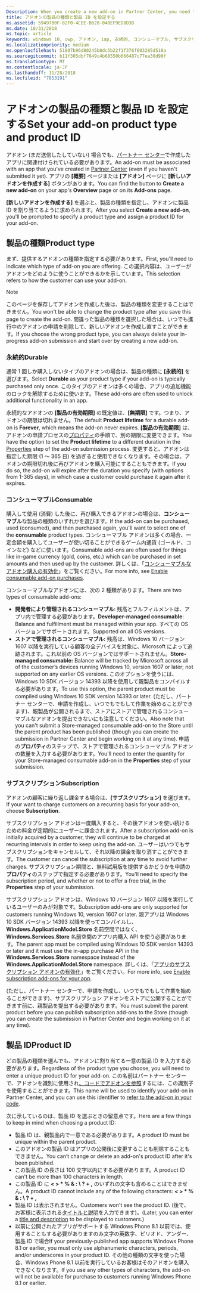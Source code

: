 ```yaml
---
Description: When you create a new add-on in Partner Center, you need to specify a product type and assign it a product ID.
title: アドオンの製品の種類と製品 ID を設定する
ms.assetid: 59497B0F-82F0-4CEE-B628-040EF9ED8D3D
ms.date: 10/31/2018
ms.topic: article
keywords: windows 10, uwp, アドオン, iap, 永続的, コンシューマブル, サブスクリプション, 製品の種類, 製品 id, アプリ内購入, アプリ内製品
ms.localizationpriority: medium
ms.openlocfilehash: 51807b96d80245b8dc5b22f1f376f603285d518a
ms.sourcegitcommit: b11f305dbf7649c4b68550b666487c77ea30d98f
ms.translationtype: MT
ms.contentlocale: ja-JP
ms.lasthandoff: 11/28/2018
ms.locfileid: "7853191"
---
```

# <a name="set-your-add-on-product-type-and-product-id"></a><span data-ttu-id="0bca5-103">アドオンの製品の種類と製品 ID を設定する</span><span class="sxs-lookup"><span data-stu-id="0bca5-103">Set your add-on product type and product ID</span></span>

<span data-ttu-id="0bca5-104">アドオン (まだ送信したしていない) 場合でも、[パートナー センター](https://partner.microsoft.com/dashboard)で作成したアプリに関連付けられている必要があります。</span><span class="sxs-lookup"><span data-stu-id="0bca5-104">An add-on must be associated with an app that you've created in [Partner Center](https://partner.microsoft.com/dashboard) (even if you haven't submitted it yet).</span></span> <span data-ttu-id="0bca5-105">アプリの **[概要]** ページまたは **[アドオン]** ページに **[新しいアドオンを作成する]** ボタンがあります。</span><span class="sxs-lookup"><span data-stu-id="0bca5-105">You can find the button to **Create a new add-on** on your app's **Overview** page or on its **Add-ons** page.</span></span>

<span data-ttu-id="0bca5-106">**[新しいアドオンを作成する]** を選ぶと、製品の種類を指定し、アドオンに製品 ID を割り当てるように求められます。</span><span class="sxs-lookup"><span data-stu-id="0bca5-106">After you select **Create a new add-on**, you'll be prompted to specify a product type and assign a product ID for your add-on.</span></span>

## <a name="product-type"></a><span data-ttu-id="0bca5-107">製品の種類</span><span class="sxs-lookup"><span data-stu-id="0bca5-107">Product type</span></span>

<span data-ttu-id="0bca5-108">まず、提供するアドオンの種類を指定する必要があります。</span><span class="sxs-lookup"><span data-stu-id="0bca5-108">First, you'll need to indicate which type of add-on you are offering.</span></span> <span data-ttu-id="0bca5-109">この選択内容は、ユーザーがアドオンをどのように使うことができるかを示しています。</span><span class="sxs-lookup"><span data-stu-id="0bca5-109">This selection refers to how the customer can use your add-on.</span></span>

> [!NOTE]
> <span data-ttu-id="0bca5-110">このページを保存してアドオンを作成した後は、製品の種類を変更することはできません。</span><span class="sxs-lookup"><span data-stu-id="0bca5-110">You won't be able to change the product type after you save this page to create the add-on.</span></span> <span data-ttu-id="0bca5-111">間違った製品の種類を選択した場合は、いつでも進行中のアドオンの申請を削除して、新しいアドオンを作成し直すことができます。</span><span class="sxs-lookup"><span data-stu-id="0bca5-111">If you choose the wrong product type, you can always delete your in-progress add-on submission and start over by creating a new add-on.</span></span>

<span id="durable" />

### <a name="durable"></a><span data-ttu-id="0bca5-112">永続的</span><span class="sxs-lookup"><span data-stu-id="0bca5-112">Durable</span></span>

<span data-ttu-id="0bca5-113">通常 1 回しか購入しないタイプのアドオンの場合は、製品の種類に **[永続的]** を選びます。</span><span class="sxs-lookup"><span data-stu-id="0bca5-113">Select **Durable** as your product type if your add-on is typically purchased only once.</span></span> <span data-ttu-id="0bca5-114">このタイプのアドオンは多くの場合、アプリの追加機能のロックを解除するために使います。</span><span class="sxs-lookup"><span data-stu-id="0bca5-114">These add-ons are often used to unlock additional functionality in an app.</span></span>

<span data-ttu-id="0bca5-115">永続的なアドオンの **[製品の有効期限]** の既定値は、**[無期限]** です。つまり、アドオンの期限は切れません。</span><span class="sxs-lookup"><span data-stu-id="0bca5-115">The default **Product lifetime** for a durable add-on is **Forever**, which means the add-on never expires.</span></span> <span data-ttu-id="0bca5-116">**[製品の有効期限]** は、アドオンの申請プロセスの[プロパティ](enter-add-on-properties.md)の手順で、別の期限に変更できます。</span><span class="sxs-lookup"><span data-stu-id="0bca5-116">You have the option to set the **Product lifetime** to a different duration in the [Properties](enter-add-on-properties.md) step of the add-on submission process.</span></span> <span data-ttu-id="0bca5-117">変更すると、アドオンは指定した期限 (1 ～ 365 日) を過ぎると使用できなくなります。その場合は、アドオンの期限切れ後に再びアドオンを購入可能にすることもできます。</span><span class="sxs-lookup"><span data-stu-id="0bca5-117">If you do so, the add-on will expire after the duration you specify (with options from 1-365 days), in which case a customer could purchase it again after it expires.</span></span>

### <a name="consumable"></a><span data-ttu-id="0bca5-118">コンシューマブル</span><span class="sxs-lookup"><span data-stu-id="0bca5-118">Consumable</span></span>

<span data-ttu-id="0bca5-119">購入して使用 (消費) した後に、再び購入できるアドオンの場合は、**コンシューマブル**な製品の種類のいずれかを選びます。</span><span class="sxs-lookup"><span data-stu-id="0bca5-119">If the add-on can be purchased, used (consumed), and then purchased again, you'll want to select one of the **consumable** product types.</span></span> <span data-ttu-id="0bca5-120">コンシューマブル アドオンは多くの場合、一定金額を購入してユーザーが使い切ることができるゲーム内通貨 (ゴールド、コインなど) などに使います。</span><span class="sxs-lookup"><span data-stu-id="0bca5-120">Consumable add-ons are often used for things like in-game currency (gold, coins, etc.) which can be purchased in set amounts and then used up by the customer.</span></span> <span data-ttu-id="0bca5-121">詳しくは、「[コンシューマブルなアドオン購入の有効化](../monetize/enable-consumable-add-on-purchases.md)」をご覧ください。</span><span class="sxs-lookup"><span data-stu-id="0bca5-121">For more info, see [Enable consumable add-on purchases](../monetize/enable-consumable-add-on-purchases.md).</span></span>

<span data-ttu-id="0bca5-122">コンシューマブルなアドオンには、次の 2 種類があります。</span><span class="sxs-lookup"><span data-stu-id="0bca5-122">There are two types of consumable add-ons:</span></span>
- <span data-ttu-id="0bca5-123">**開発者により管理されるコンシューマブル**: 残高とフルフィルメントは、アプリ内で管理する必要があります。</span><span class="sxs-lookup"><span data-stu-id="0bca5-123">**Developer-managed consumable**: Balance and fulfillment must be managed within your app.</span></span> <span data-ttu-id="0bca5-124">すべての OS バージョンでサポートされます。</span><span class="sxs-lookup"><span data-stu-id="0bca5-124">Supported on all OS versions.</span></span>
- <span data-ttu-id="0bca5-125">**ストアで管理されるコンシューマブル:** 残高は、Windows 10 バージョン 1607 以降を実行している顧客の全デバイスを対象に、Microsoft によって追跡されます。これ以前の OS バージョンではサポートされません。</span><span class="sxs-lookup"><span data-stu-id="0bca5-125">**Store-managed consumable:** Balance will be tracked by Microsoft across all of the customer’s devices running Windows 10, version 1607 or later; not supported on any earlier OS versions.</span></span> <span data-ttu-id="0bca5-126">このオプションを使うには、Windows 10 SDK バージョン 14393 以降を使用して親製品をコンパイルする必要があります。</span><span class="sxs-lookup"><span data-stu-id="0bca5-126">To use this option, the parent product must be compiled using Windows 10 SDK version 14393 or later.</span></span> <span data-ttu-id="0bca5-127">(ただし、パートナー センターで、申請を作成し、いつでもでもして作業を始めることができます)、親製品が公開されるまで、ストアにストアで管理されるコンシューマブルなアドオンを提出できないにも注意してください。</span><span class="sxs-lookup"><span data-stu-id="0bca5-127">Also note that you can't submit a Store-managed consumable add-on to the Store until the parent product has been published (though you can create the submission in Partner Center and begin working on it at any time).</span></span> <span data-ttu-id="0bca5-128">申請の**プロパティ**のステップで、ストアで管理されるコンシューマブル アドオンの数量を入力する必要があります。</span><span class="sxs-lookup"><span data-stu-id="0bca5-128">You'll need to enter the quantity for your Store-managed consumable add-on in the **Properties** step of your submission.</span></span>

### <a name="subscription"></a><span data-ttu-id="0bca5-129">サブスクリプション</span><span class="sxs-lookup"><span data-stu-id="0bca5-129">Subscription</span></span>

<span data-ttu-id="0bca5-130">アドオンの顧客に繰り返し課金する場合は、**[サブスクリプション]** を選びます。</span><span class="sxs-lookup"><span data-stu-id="0bca5-130">If your want to charge customers on a recurring basis for your add-on, choose **Subscription**.</span></span>

<span data-ttu-id="0bca5-131">サブスクリプション アドオンは一度購入すると、その後アドオンを使い続けるための料金が定期的にユーザーに課金されます。</span><span class="sxs-lookup"><span data-stu-id="0bca5-131">After a subscription add-on is initially acquired by a customer, they will continue to be charged at recurring intervals in order to keep using the add-on.</span></span> <span data-ttu-id="0bca5-132">ユーザーはいつでもサブスクリプションをキャンセルして、それ以降の課金を取り消すことができます。</span><span class="sxs-lookup"><span data-stu-id="0bca5-132">The customer can cancel the subscription at any time to avoid further charges.</span></span> <span data-ttu-id="0bca5-133">サブスクリプション期間と、無料試用版を提供するかどうかを申請の**プロパティ**のステップで指定する必要があります。</span><span class="sxs-lookup"><span data-stu-id="0bca5-133">You'll need to specify the subscription period, and whether or not to offer a free trial, in the **Properties** step of your submission.</span></span>

<span data-ttu-id="0bca5-134">サブスクリプション アドオンは、Windows 10 バージョン 1607 以降を実行しているユーザーのみが対象です。</span><span class="sxs-lookup"><span data-stu-id="0bca5-134">Subscription add-ons are only supported for customers running Windows 10, version 1607 or later.</span></span> <span data-ttu-id="0bca5-135">親アプリは Windows 10 SDK バージョン 14393 以降を使ってコンパイルし、**Windows.ApplicationModel.Store** 名前空間ではなく、**Windows.Services.Store** 名前空間のアプリ内購入 API を使う必要があります。</span><span class="sxs-lookup"><span data-stu-id="0bca5-135">The parent app must be compiled using Windows 10 SDK version 14393 or later and it must use the in-app purchase API in the **Windows.Services.Store** namespace instead of the **Windows.ApplicationModel.Store** namespace.</span></span> <span data-ttu-id="0bca5-136">詳しくは、「[アプリのサブスクリプション アドオンの有効化](../monetize/enable-subscription-add-ons-for-your-app.md)」をご覧ください。</span><span class="sxs-lookup"><span data-stu-id="0bca5-136">For more info, see [Enable subscription add-ons for your app](../monetize/enable-subscription-add-ons-for-your-app.md).</span></span>

<span data-ttu-id="0bca5-137">(ただし、パートナー センターで、申請を作成し、いつでもでもして作業を始めることができます)、サブスクリプション アドオンをストアに公開することができます前に、親製品を提出する必要があります。</span><span class="sxs-lookup"><span data-stu-id="0bca5-137">You must submit the parent product before you can publish subscription add-ons to the Store (though you can create the submission in Partner Center and begin working on it at any time).</span></span>

## <a name="product-id"></a><span data-ttu-id="0bca5-138">製品 ID</span><span class="sxs-lookup"><span data-stu-id="0bca5-138">Product ID</span></span>

<span data-ttu-id="0bca5-139">どの製品の種類を選んでも、アドオンに割り当てる一意の製品 ID を入力する必要があります。</span><span class="sxs-lookup"><span data-stu-id="0bca5-139">Regardless of the product type you choose, you will need to enter a unique product ID for your add-on.</span></span> <span data-ttu-id="0bca5-140">この名前はパートナー センターで、アドオンを識別に使用され[、コードでアドオンを参照](../monetize/in-app-purchases-and-trials.md#how-to-use-product-ids-for-add-ons-in-your-code)するには、この識別子を使用することができます。</span><span class="sxs-lookup"><span data-stu-id="0bca5-140">This name will be used to identify your add-on in Partner Center, and you can use this identifier to [refer to the add-on in your code](../monetize/in-app-purchases-and-trials.md#how-to-use-product-ids-for-add-ons-in-your-code).</span></span>

<span data-ttu-id="0bca5-141">次に示しているのは、製品 ID を選ぶときの留意点です。</span><span class="sxs-lookup"><span data-stu-id="0bca5-141">Here are a few things to keep in mind when choosing a product ID:</span></span>

-   <span data-ttu-id="0bca5-142">製品 ID は、親製品内で一意である必要があります。</span><span class="sxs-lookup"><span data-stu-id="0bca5-142">A product ID must be unique within the parent product.</span></span>
-   <span data-ttu-id="0bca5-143">このアドオンの製品 ID はアプリの公開後に変更することも削除することもできません。</span><span class="sxs-lookup"><span data-stu-id="0bca5-143">You can’t change or delete an add-on's product ID after it's been published.</span></span>
-   <span data-ttu-id="0bca5-144">この製品 ID の長さは 100 文字以内にする必要があります。</span><span class="sxs-lookup"><span data-stu-id="0bca5-144">A product ID can't be more than 100 characters in length.</span></span>
-   <span data-ttu-id="0bca5-145">この製品 ID に **&lt; &gt; \* % & : \\ ? + ,** のいずれの文字も含めることはできません。</span><span class="sxs-lookup"><span data-stu-id="0bca5-145">A product ID cannot include any of the following characters: **&lt; &gt; \* % & : \\ ? + ,**</span></span>
-   <span data-ttu-id="0bca5-146">製品 ID は表示されません。</span><span class="sxs-lookup"><span data-stu-id="0bca5-146">Customers won't see the product ID.</span></span> <span data-ttu-id="0bca5-147">(後で、お客様に表示される[タイトルと説明](create-add-on-descriptions.md)を入力できます)。</span><span class="sxs-lookup"><span data-stu-id="0bca5-147">(Later, you can enter a [title and description](create-add-on-descriptions.md) to be displayed to customers.)</span></span>
-   <span data-ttu-id="0bca5-148">以前に公開されたアプリがサポートする Windows Phone 8.1 以前では、使用することもする必要がありますのみ文字の英数字、ピリオド、アンダー、製品 ID で場合</span><span class="sxs-lookup"><span data-stu-id="0bca5-148">If your previously-published app supports Windows Phone 8.1 or earlier, you must only use alphanumeric characters, periods, and/or underscores in your product ID.</span></span> <span data-ttu-id="0bca5-149">その他の種類の文字を使った場合、Windows Phone 8.1 以前を実行しているお客様はそのアドオンを購入できなくなります。</span><span class="sxs-lookup"><span data-stu-id="0bca5-149">If you use any other types of characters, the add-on will not be available for purchase to customers running Windows Phone 8.1 or earlier.</span></span>

 
